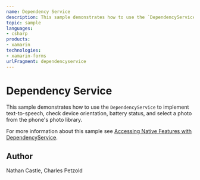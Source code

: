 ```yaml
---
name: Dependency Service
description: This sample demonstrates how to use the `DependencyService` to implement text-to-speech, check device orientation, battery status, and select a pho...
topic: sample
languages:
- csharp
products:
- xamarin
technologies:
- xamarin-forms
urlFragment: dependencyservice
---
```

Dependency Service
==================

This sample demonstrates how to use the `DependencyService` to implement text-to-speech, check device orientation, battery status, and select a photo from the phone's photo library.

For more information about this sample see [Accessing Native Features with DependencyService](http://developer.xamarin.com/guides/xamarin-forms/application-fundamentals/dependency-service/).

Author
------

Nathan Castle, Charles Petzold
